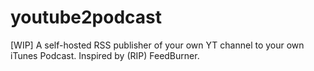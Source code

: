 # youtube2podcast

[WIP] A self-hosted RSS publisher of your own YT channel to your own iTunes Podcast. Inspired by (RIP) FeedBurner.

